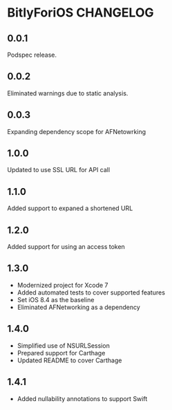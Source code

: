 # BitlyForiOS CHANGELOG

## 0.0.1

Podspec release.

## 0.0.2

Eliminated warnings due to static analysis.

## 0.0.3

Expanding dependency scope for AFNetowrking

## 1.0.0

Updated to use SSL URL for API call

## 1.1.0

Added support to expaned a shortened URL

## 1.2.0

Added support for using an access token

## 1.3.0

* Modernized project for Xcode 7
* Added automated tests to cover supported features
* Set iOS 8.4 as the baseline
* Eliminated AFNetworking as a dependency

## 1.4.0

* Simplified use of NSURLSession
* Prepared support for Carthage
* Updated README to cover Carthage

## 1.4.1

* Added nullability annotations to support Swift
